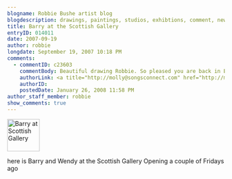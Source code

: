 ```yaml
---
blogname: Robbie Bushe artist blog
blogdescription: drawings, paintings, studios, exhibtions, comment, news as they happen to Robbie Bushe
title: Barry at the Scottish Gallery
entryID: 014011
date: 2007-09-19
author: robbie
longdate: September 19, 2007 10:18 PM
comments:
  - commentID: c23603
    commentBody: Beautiful drawing Robbie. So pleased you are back in Edinburgh. Let us all know of your next exhibitions won't you. Mary-Barr -ex student(molly@songsconnect.com)
    authorLink: <a title="http://molly@songsconnect.com" href="http://molly@songsconnect.com" rel="nofollow">Mary-Barr le Messurier</a>
    authorID:  
    postedDate: January 26, 2008 11:58 PM
author_staff_member: robbie
show_comments: true
---
```


<a href="http://www.flickr.com/photos/80876565@N00/1356884410" title="View 'Barry at Scottish Gallery' on Flickr.com"><img src="http://farm2.static.flickr.com/1211/1356884410_91e4d18504_s.jpg" alt="Barry at Scottish Gallery" border="0" width="75" height="75" /></a>

here is Barry and Wendy at the Scottish Gallery Opening a couple of Fridays ago

